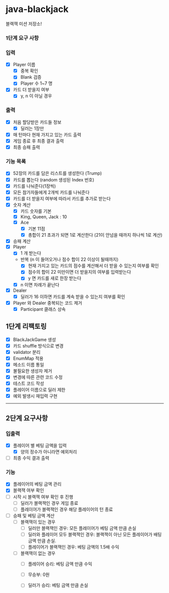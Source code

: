 # java-blackjack

블랙잭 미션 저장소!

### 1단계 요구 사항

### 입력

- [x] Player 이름
    - [x] 중복 확인
    - [x] Blank 검증
    - [x] Player 수 1~7 명
- [x] 카드 더 받을지 여부
    - [x] y, n 이 아닐 경우

### 출력

- [x] 처음 할당받은 카드들 정보
    - [x] 딜러는 1장만
- [x] 매 턴마다 현재 가지고 있는 카드 출력
- [x] 게임 종료 후 최종 결과 출력
- [x] 최종 승패 출력

### 기능 목록

- [x] 52장의 카드를 담은 리스트를 생성한다 (Trump)
- [x] 카드를 뽑는다 (random 생성된 Index 번호)
- [x] 카드를 나눠준다(1장씩)
- [x] 모든 참가자들에게 2개씩 카드를 나눠준다
- [x] 카드를 더 받을지 여부에 따라서 카드를 추가로 받는다
- [x] 숫자 계산
    - [x] 카드 숫자를 기본
    - [x] King, Queen, Jack : 10
    - [x] Ace
        - [x] 기본 11점
        - [x] 총합이 21 초과가 되면 1로 계산한다 (21이 안넘을 때까지 하나씩 1로 계산)
- [x] 승패 계산
- [x] Player
    - [x] 1 개 받는다
    - 반복 (n 이 들어오거나 점수 합이 22 이상이 될때까지)
        - [x] 현재 가지고 있는 카드의 점수를 계산해서 더 받을 수 있는지 여부를 확인
        - [x] 점수의 합이 22 미만이면 더 받을지의 여부를 입력받는다
        - [x] y 면 카드를 새로 한장 받는다
    - [x] n 이면 차례가 끝난다
- [x] Dealer
    - [x] 딜러가 16 이하면 카드를 계속 받을 수 있는지 여부를 확인
- [x] Player 와 Dealer 중복되는 코드 제거
    - [x] Participant 클래스 상속

## 1단계 리팩토링

- [x] BlackJackGame 생성
- [x] 카드 shuffle 방식으로 변경
- [x] validator 분리
- [x] EnumMap 적용
- [x] 메소드 이름 통일
- [x] 불필요한 생성자 제거
- [x] 변경에 따른 관련 코드 수정
- [x] 테스트 코드 작성
- [x] 플레이어 이름으로 딜러 제한
- [x] 예외 발생시 재입력 구현

---

## 2단계 요구사항

### 입출력
- [x] 플레이어 별 베팅 금액을 입력
    - [x] 양의 정수가 아니라면 예외처리
- [ ] 최종 수익 결과 출력

### 기능
- [x] 플레이어의 베팅 금액 관리
- [x] 블랙잭 여부 확인
- [ ] 시작 시 블랙잭 여부 확인 후 진행
  - [ ] 딜러가 블랙잭인 경우 게임 종료
  - [ ] 플레이어가 블랙잭인 경우 해당 플레이어의 턴 종료
- [ ] 승패 및 베팅 금액 계산
    - [ ] 블랙잭이 있는 경우
      - [ ] 딜러만 블랙잭인 경우: 모든 플레이어가 베팅 금액 만큼 손실
      - [ ] 딜러와 플레이어 모두 블랙잭인 경우: 블랙잭이 아닌 모든 플레이어가 배팅 금액 만큼 손실.
      - [ ] 플레이어가 블랙잭인 경우: 베팅 금액의 1.5배 수익
    - [ ] 블랙잭이 없는 경우
      - [ ] 플레이어 승리: 베팅 금액 만큼 수익
      - [ ] 무승부: 0원
      - [ ] 딜러가 승리: 베팅 금액 만큼 손실
    
